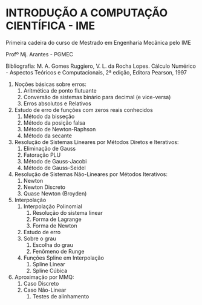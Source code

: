 # INTRODUÇÃO A COMPUTAÇÃO CIENTÍFICA - IME

Primeira cadeira do curso de Mestrado em Engenharia Mecânica pelo IME

Profº Mj. Arantes - PGMEC

Bibliografia: M. A. Gomes Ruggiero, V. L. da Rocha Lopes. Cálculo Numérico - Aspectos Teóricos e Computacionais, 2ª edição, Editora Pearson, 1997

1. Noções básicas sobre erros:
	1. Aritmética de ponto flutuante
	2. Conversão de sistemas binário para decimal (e vice-versa)
	3. Erros absolutos e Relativos
2. Estudo de erro de funções com zeros reais conhecidos
	1. Método da bisseção
	2. Método da posição falsa
	3. Método de Newton-Raphson
	4. Método da secante
3. Resolução de Sistemas Lineares por Métodos Diretos e Iterativos:
	1. Eliminação de Gauss
	2. Fatoração PLU
	3. Método de Gauss-Jacobi
	4. Método de Gauss-Seidel
4. Resolução de Sistemas Não-Lineares por Métodos Iterativos:
	1. Newton
	2. Newton Discreto
	3. Quase Newton (Broyden)
5. Interpolação
	1. Interpolação Polinomial
		1. Resolução do sistema linear
		2. Forma de Lagrange
		3. Forma de Newton
	2. Estudo de erro
	3. Sobre o grau
		1. Escolha do grau
		2. Fenômeno de Runge
	5. Funções Spline em Interpolação
		1. Spline Linear
		2. Spline Cúbica
6. Aproximação por MMQ:
	1. Caso Discreto
	2. Caso Não-Linear
		1. Testes de alinhamento


